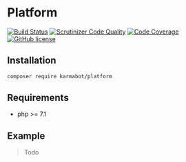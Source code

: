 # Platform

[![Build Status](https://travis-ci.org/KarmaBotCore/Platform.svg?branch=master)](https://travis-ci.org/KarmaBotCore/Platform)
[![Scrutinizer Code Quality](https://scrutinizer-ci.com/g/KarmaBotCore/Platform/badges/quality-score.png?b=master)](https://scrutinizer-ci.com/g/KarmaBotCore/Platform/?branch=master)
[![Code Coverage](https://scrutinizer-ci.com/g/KarmaBotCore/Platform/badges/coverage.png?b=master)](https://scrutinizer-ci.com/g/KarmaBotCore/Platform/?branch=master)
[![GitHub license](https://img.shields.io/badge/license-MIT-green.svg)](https://raw.githubusercontent.com/KarmaBotCore/Platform/master/LICENSE)

## Installation

```bash
composer require karmabot/platform
```

## Requirements

- php >= 7.1

## Example

> Todo
